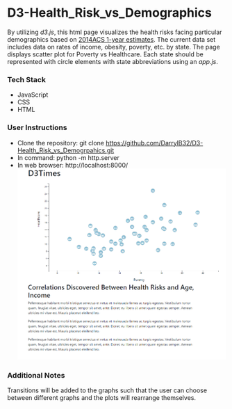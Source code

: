 # D3-Health_Risk_vs_Demographics
By utilizing *d3.js*, this html page visualizes the health risks facing particular demographics based on [2014ACS 1-year estimates](Static/data/data.csv). The current data set includes data on rates of income, obesity, poverty, etc. by state. The page displays scatter plot for Poverty vs Healthcare. Each state should be represented with circle elements with state abbreviations  using an *app.js*.

### Tech Stack
* JavaScript
* CSS
* HTML

### User Instructions
* Clone the repository: git clone https://github.com/DarrylB32/D3-Health_Risk_vs_Demogrpahics.git  
*  In command: python -m http.server 
*  In web browser: http://localhost:8000/
![Screenshot](ReadMe_Resources/Screenshot.png)
 
### Additional Notes
Transitions will be added to the graphs such that the user can choose between different graphs and the plots will rearrange themselves.